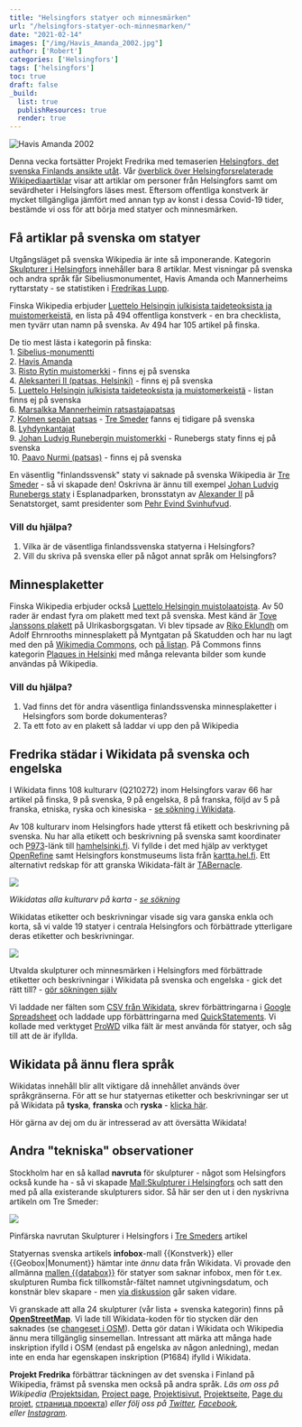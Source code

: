 ```yaml
---
title: "Helsingfors statyer och minnesmärken"
url: "/helsingfors-statyer-och-minnesmarken/"
date: "2021-02-14"
images: ["/img/Havis_Amanda_2002.jpg"]
author: ['Robert']
categories: ['Helsingfors']
tags: ['helsingfors']
toc: true
draft: false
_build:
  list: true
  publishResources: true
  render: true
---
```


![Havis Amanda 2002](/img/Havis_Amanda_2002.jpg)


Denna vecka fortsätter Projekt Fredrika med temaserien [Helsingfors, det svenska Finlands ansikte utåt](https://projektfredrika.fi/tre-smeder/). Vår [överblick över Helsingforsrelaterade Wikipediaartiklar](https://projektfredrika.fi/helsingfors-ett-ytskrap/) visar att artiklar om personer från Helsingfors samt om sevärdheter i Helsingfors läses mest. Eftersom offentliga konstverk är mycket tillgängliga jämfört med annan typ av konst i dessa Covid-19 tider, bestämde vi oss för att börja med statyer och minnesmärken.

## Få artiklar på svenska om statyer

Utgångsläget på svenska Wikipedia är inte så imponerande. Kategorin [Skulpturer i Helsingfors](https://sv.wikipedia.org/wiki/Kategori:Skulpturer_i_Helsingfors) innehåller bara 8 artiklar. Mest visningar på svenska och andra språk får Sibeliusmonumentet, Havis Amanda och Mannerheims ryttarstaty - se statistiken i [Fredrikas Lupp](https://wiki.projektfredrika.fi/Skulpturer_i_Helsingfors).

Finska Wikipedia erbjuder [Luettelo Helsingin julkisista taideteoksista ja muistomerkeistä](https://fi.wikipedia.org/wiki/Luettelo_Helsingin_julkisista_taideteoksista_ja_muistomerkeist%C3%A4), en lista på 494 offentliga konstverk - en bra checklista, men tyvärr utan namn på svenska. Av 494 har 105 artikel på finska.

De tio mest lästa i kategorin på finska:  
1\. [Sibelius-monumentti](https://fi.wikipedia.org/wiki/Sibelius-monumentti)  
2\. [Havis Amanda](https://fi.wikipedia.org/wiki/Havis_Amanda)  
3\. [Risto Rytin muistomerkki](https://fi.wikipedia.org/wiki/Risto_Rytin_muistomerkki) - finns ej på svenska  
4\. [Aleksanteri II (patsas, Helsinki)](https://fi.wikipedia.org/wiki/Aleksanteri_II_(patsas,_Helsinki)) - finns ej på svenska  
5\. [Luettelo Helsingin julkisista taideteoksista ja muistomerkeistä](https://fi.wikipedia.org/wiki/Luettelo_Helsingin_julkisista_taideteoksista_ja_muistomerkeist%C3%A4) \- listan finns ej på svenska  
6\. [Marsalkka Mannerheimin ratsastajapatsas](https://fi.wikipedia.org/wiki/Marsalkka_Mannerheimin_ratsastajapatsas)  
7\. [Kolmen sepän patsas](https://fi.wikipedia.org/wiki/Kolmen_sep%C3%A4n_patsas) \- [Tre Smeder](https://sv.wikipedia.org/wiki/Tre_smeder) fanns ej tidigare på svenska  
8\. [Lyhdynkantajat](https://fi.wikipedia.org/wiki/Lyhdynkantajat)  
9\. [Johan Ludvig Runebergin muistomerkki](https://fi.wikipedia.org/wiki/Johan_Ludvig_Runebergin_muistomerkki) \- Runebergs staty finns ej på svenska  
10\. [Paavo Nurmi (patsas)](https://fi.wikipedia.org/wiki/Paavo_Nurmi_(patsas)) - finns ej på svenska

En väsentlig "finlandssvensk" staty vi saknade på svenska Wikipedia är [Tre Smeder](https://sv.wikipedia.org/wiki/Tre_Smeder) - så vi skapade den! Oskrivna är ännu till exempel [Johan Ludvig Runebergs staty](https://sv.wikipedia.org/wiki/Johan_Ludvig_Runebergs_staty) i Esplanadparken, bronsstatyn av [Alexander II](https://sv.wikipedia.org/wiki/Alexander_II_(staty,_Helsingfors)) på Senatstorget, samt presidenter som [Pehr Evind Svinhufvud](https://sv.wikipedia.org/wiki/P.%20E.%20Svinhufvud%20(staty)).

### Vill du hjälpa?

1.  Vilka är de väsentliga finlandssvenska statyerna i Helsingfors?
2.  Vill du skriva på svenska eller på något annat språk om Helsingfors?

## Minnesplaketter

Finska Wikipedia erbjuder också [Luettelo Helsingin muistolaatoista](https://fi.wikipedia.org/wiki/Luettelo_Helsingin_muistolaatoista). Av 50 rader är endast fyra om plakett med text på svenska. Mest känd är [Tove Janssons plakett](https://fi.wikipedia.org/wiki/Tiedosto:Tove_Janssonin_muistolaatta.JPG) på Ulrikasborgsgatan. Vi blev tipsade av [Riko Eklundh](https://sv.wikipedia.org/wiki/Riko_Eklundh) om Adolf Ehrnrooths minnesplakett på Myntgatan på Skatudden och har nu lagt med den på [Wikimedia Commons](https://commons.wikimedia.org/wiki/File:Mannerheimriddare_Adolf_Erik_Ehrnrooth,_Minnesplakett_p%C3%A5_Myntgatan_p%C3%A5_Skatudden_i_Helsingfors.jpg), och [på listan](https://fi.wikipedia.org/wiki/Luettelo_Helsingin_muistolaatoista). På Commons finns kategorin [Plaques in Helsinki](https://commons.wikimedia.org/wiki/Category:Plaques_in_Helsinki) med många relevanta bilder som kunde användas på Wikipedia.

### Vill du hjälpa?

1.  Vad finns det för andra väsentliga finlandssvenska minnesplaketter i Helsingfors som borde dokumenteras? 
2.  Ta ett foto av en plakett så laddar vi upp den på Wikipedia

## Fredrika städar i Wikidata på svenska och engelska

I Wikidata finns 108 kulturarv (Q210272) inom Helsingfors varav 66 har artikel på finska, 9 på svenska, 9 på engelska, 8 på franska, följd av 5 på franska, etniska, ryska och kinesiska - [se sökning i Wikidata](https://query.wikidata.org/#%23%20kulturarv%20i%20Helsingfors%0ASELECT%20DISTINCT%20%3Fitem%20%3FitemLabel%20%3FitemDescription%0A%0A%20%20%28GROUP_CONCAT%28DISTINCT%20%3Fwpsv_title%3BSEPARATOR%3D%22%2C%20%22%29%20AS%20%3Fsv_title%29%20%0A%20%20%28GROUP_CONCAT%28DISTINCT%20%3Fwpfi_title%3BSEPARATOR%3D%22%2C%20%22%29%20AS%20%3Ffi_title%29%20%0A%20%20%28GROUP_CONCAT%28DISTINCT%20%3Fwpno_title%3BSEPARATOR%3D%22%2C%20%22%29%20AS%20%3Fno_title%29%20%0A%20%20%28GROUP_CONCAT%28DISTINCT%20%3Fwpda_title%3BSEPARATOR%3D%22%2C%20%22%29%20AS%20%3Fda_title%29%20%0A%20%20%28GROUP_CONCAT%28DISTINCT%20%3Fwpen_title%3BSEPARATOR%3D%22%2C%20%22%29%20AS%20%3Fen_title%29%20%0A%20%20%28GROUP_CONCAT%28DISTINCT%20%3Fwpde_title%3BSEPARATOR%3D%22%2C%20%22%29%20AS%20%3Fde_title%29%20%0A%20%20%28GROUP_CONCAT%28DISTINCT%20%3Fwpfr_title%3BSEPARATOR%3D%22%2C%20%22%29%20AS%20%3Ffr_title%29%20%0A%20%20%28GROUP_CONCAT%28DISTINCT%20%3Fwpes_title%3BSEPARATOR%3D%22%2C%20%22%29%20AS%20%3Fes_title%29%20%0A%20%20%28GROUP_CONCAT%28DISTINCT%20%3Fwppt_title%3BSEPARATOR%3D%22%2C%20%22%29%20AS%20%3Fpt_title%29%20%0A%20%20%28GROUP_CONCAT%28DISTINCT%20%3Fwpet_title%3BSEPARATOR%3D%22%2C%20%22%29%20AS%20%3Fet_title%29%20%0A%20%20%28GROUP_CONCAT%28DISTINCT%20%3Fwpso_title%3BSEPARATOR%3D%22%2C%20%22%29%20AS%20%3Fso_title%29%20%0A%20%20%28GROUP_CONCAT%28DISTINCT%20%3Fwpru_title%3BSEPARATOR%3D%22%2C%20%22%29%20AS%20%3Fru_title%29%20%0A%20%20%28GROUP_CONCAT%28DISTINCT%20%3Fwpar_title%3BSEPARATOR%3D%22%2C%20%22%29%20AS%20%3Far_title%29%20%0A%20%20%28GROUP_CONCAT%28DISTINCT%20%3Fwpzh_title%3BSEPARATOR%3D%22%2C%20%22%29%20AS%20%3Fzh_title%29%20%0A%20%20%28GROUP_CONCAT%28DISTINCT%20%3Fwpja_title%3BSEPARATOR%3D%22%2C%20%22%29%20AS%20%3Fja_title%29%20%0A%20%20%0AWHERE%20%0A%7B%20%0A%20%20%3Fitem%20wdt%3AP31%2Fwdt%3AP279%2a%20wd%3AQ210272.%0A%20%20%3Fitem%20wdt%3AP131%20wd%3AQ1757.%20%0A%0A%20%20OPTIONAL%20%7B%20%3Fwpsv%20schema%3Aabout%20%3Fitem%20.%20%3Fwpsv%20schema%3AisPartOf%20%3Chttps%3A%2F%2Fsv.wikipedia.org%2F%3E%3Bschema%3Aname%20%3Fwpsv_title.%7D%0A%20%20OPTIONAL%20%7B%20%3Fwpfi%20schema%3Aabout%20%3Fitem%20.%20%3Fwpfi%20schema%3AisPartOf%20%3Chttps%3A%2F%2Ffi.wikipedia.org%2F%3E%3Bschema%3Aname%20%3Fwpfi_title.%7D%0A%20%20OPTIONAL%20%7B%20%3Fwpno%20schema%3Aabout%20%3Fitem%20.%20%3Fwpno%20schema%3AisPartOf%20%3Chttps%3A%2F%2Fno.wikipedia.org%2F%3E%3Bschema%3Aname%20%3Fwpno_title.%7D%0A%20%20OPTIONAL%20%7B%20%3Fwpda%20schema%3Aabout%20%3Fitem%20.%20%3Fwpda%20schema%3AisPartOf%20%3Chttps%3A%2F%2Fda.wikipedia.org%2F%3E%3Bschema%3Aname%20%3Fwpda_title.%7D%0A%20%20OPTIONAL%20%7B%20%3Fwpen%20schema%3Aabout%20%3Fitem%20.%20%3Fwpen%20schema%3AisPartOf%20%3Chttps%3A%2F%2Fen.wikipedia.org%2F%3E%3Bschema%3Aname%20%3Fwpen_title.%7D%0A%20%20OPTIONAL%20%7B%20%3Fwpde%20schema%3Aabout%20%3Fitem%20.%20%3Fwpde%20schema%3AisPartOf%20%3Chttps%3A%2F%2Fde.wikipedia.org%2F%3E%3Bschema%3Aname%20%3Fwpde_title.%7D%0A%20%20OPTIONAL%20%7B%20%3Fwpfr%20schema%3Aabout%20%3Fitem%20.%20%3Fwpfr%20schema%3AisPartOf%20%3Chttps%3A%2F%2Ffr.wikipedia.org%2F%3E%3Bschema%3Aname%20%3Fwpfr_title.%7D%0A%20%20OPTIONAL%20%7B%20%3Fwpes%20schema%3Aabout%20%3Fitem%20.%20%3Fwpes%20schema%3AisPartOf%20%3Chttps%3A%2F%2Fes.wikipedia.org%2F%3E%3Bschema%3Aname%20%3Fwpes_title.%7D%0A%20%20OPTIONAL%20%7B%20%3Fwppt%20schema%3Aabout%20%3Fitem%20.%20%3Fwppt%20schema%3AisPartOf%20%3Chttps%3A%2F%2Fpt.wikipedia.org%2F%3E%3Bschema%3Aname%20%3Fwppt_title.%7D%0A%20%20OPTIONAL%20%7B%20%3Fwpet%20schema%3Aabout%20%3Fitem%20.%20%3Fwpet%20schema%3AisPartOf%20%3Chttps%3A%2F%2Fet.wikipedia.org%2F%3E%3Bschema%3Aname%20%3Fwpet_title.%7D%0A%20%20OPTIONAL%20%7B%20%3Fwpso%20schema%3Aabout%20%3Fitem%20.%20%3Fwpso%20schema%3AisPartOf%20%3Chttps%3A%2F%2Fso.wikipedia.org%2F%3E%3Bschema%3Aname%20%3Fwpso_title.%7D%0A%20%20OPTIONAL%20%7B%20%3Fwpru%20schema%3Aabout%20%3Fitem%20.%20%3Fwpru%20schema%3AisPartOf%20%3Chttps%3A%2F%2Fru.wikipedia.org%2F%3E%3Bschema%3Aname%20%3Fwpru_title.%7D%0A%20%20OPTIONAL%20%7B%20%3Fwpar%20schema%3Aabout%20%3Fitem%20.%20%3Fwpar%20schema%3AisPartOf%20%3Chttps%3A%2F%2Far.wikipedia.org%2F%3E%3Bschema%3Aname%20%3Fwpar_title.%7D%0A%20%20OPTIONAL%20%7B%20%3Fwpzh%20schema%3Aabout%20%3Fitem%20.%20%3Fwpzh%20schema%3AisPartOf%20%3Chttps%3A%2F%2Fzh.wikipedia.org%2F%3E%3Bschema%3Aname%20%3Fwpzh_title.%7D%0A%20%20OPTIONAL%20%7B%20%3Fwpja%20schema%3Aabout%20%3Fitem%20.%20%3Fwpja%20schema%3AisPartOf%20%3Chttps%3A%2F%2Fja.wikipedia.org%2F%3E%3Bschema%3Aname%20%3Fwpja_title.%7D%0A%20%0A%20%20SERVICE%20wikibase%3Alabel%20%7B%20bd%3AserviceParam%20wikibase%3Alanguage%20%22sv%22.%20%7D%0A%7DGROUP%20BY%20%3Fitem%20%3FitemLabel%20%3FitemDescription%20ORDER%20BY%20%3FitemLabel).

Av 108 kulturarv inom Helsingfors hade ytterst få etikett och beskrivning på svenska. Nu har alla etikett och beskrivning på svenska samt koordinater och [P973](https://www.wikidata.org/wiki/Property:P973)\-länk till [hamhelsinki.fi](https://www.hamhelsinki.fi/). Vi fyllde i det med hjälp av verktyget [OpenRefine](https://openrefine.org/) samt Helsingfors konstmuseums lista från [kartta.hel.fi](https://kartta.hel.fi/). Ett alternativt redskap för att granska Wikidata-fält är [TABernacle](https://tabernacle.toolforge.org/?#/tab/sparql/SELECT%20%3Fitem%20%3FitemLabel%20WHERE%20%7B%0A%20%20SERVICE%20wikibase%3Alabel%20%7B%20bd%3AserviceParam%20wikibase%3Alanguage%20%22%5BAUTO_LANGUAGE%5D%2Cen%22.%20%7D%0A%20%20%3Fitem%20wdt%3AP31%20wd%3A%20Q210272.%0A%20%20%3Fitem%20wdt%3AP131%20wd%3AQ1757.%0A%7D/Lfi%2Csv%2Cen%2Cde%2Cfr%2Cru%3BAfi%2Csv%2Cen%2Cde%2Cfr%2Cru%3BDfi%2Csv%2Cen%2Cde%2Cfr%2Cru%3BP180%3BP547%3BP825%3BP18%3BP625%3BP31).

![](https://lh3.googleusercontent.com/_-1_xYIMfGkg_XpWQpBu7__lXVvGqqiZAuIF6AZ3DvBrbQCwGOzdoyQymkBDxFd95bmlgzqR-wg2l962lXhI3zXn59zMvOhdivBW4E2TOlyp6PjYaPKY88kzMg_S-u3_kkD9uY5p)

_Wikidatas alla kulturarv på karta -_ [_se sökning_](https://query.wikidata.org/#%23defaultView%3AMap%0A%23%20kulturarv%20i%20Helsingfors%0ASELECT%20DISTINCT%20%3Fitem%20%3FitemLabel%20%3FitemDescription%20%3F%C3%A5r_skapad%20%3F%C3%A5r_publicerad%20%3FmotivLabel%20%3FtillminnetavLabel%20%3Ftill%C3%A4gnadLabel%20%3Fimage%20%3Fcoords%0A%20%20%0AWHERE%20%0A%7B%20%0A%20%20%3Fitem%20wdt%3AP31%2Fwdt%3AP279%2a%20wd%3AQ210272.%0A%20%20%3Fitem%20wdt%3AP131%20wd%3AQ1757.%20%0A%20%20%0A%20%20OPTIONAL%7B%3Fitem%20wdt%3AP571%20%3Fp571.%20BIND%28SUBSTR%28STR%28COALESCE%28%3Fp571%2C%22%22%29%29%2C1%2C4%29%20AS%20%3F%C3%A5r_skapad%29%7D%0A%20%20OPTIONAL%7B%3Fitem%20wdt%3AP577%20%3Fp577.%20BIND%28SUBSTR%28STR%28COALESCE%28%3Fp577%2C%22%22%29%29%2C1%2C4%29%20AS%20%3F%C3%A5r_publicerad%29%7D%0A%20%20OPTIONAL%7B%3Fitem%20wdt%3AP180%20%3Fmotiv%7D%20%0A%20%20OPTIONAL%7B%3Fitem%20wdt%3AP547%20%3Ftillminnetav%7D%20%0A%20%20OPTIONAL%7B%3Fitem%20wdt%3AP825%20%3Ftill%C3%A4gnad%7D%20%0A%20%20OPTIONAL%7B%3Fitem%20wdt%3AP18%20%3Fimage%7D%0A%20%20OPTIONAL%7B%3Fitem%20wdt%3AP625%20%3Fcoords%7D%0A%20%0A%20%20SERVICE%20wikibase%3Alabel%20%7B%20bd%3AserviceParam%20wikibase%3Alanguage%20%22sv%22.%20%7D%0A%7DORDER%20BY%20%3FitemLabel)

Wikidatas etiketter och beskrivningar visade sig vara ganska enkla och korta, så vi valde 19 statyer i centrala Helsingfors och förbättrade ytterligare deras etiketter och beskrivningar.

![](https://lh3.googleusercontent.com/yHiNK4XeaNT7SCWxbYiIonnkXFu9GNDNxkaKvsS_CqfORDxE4WuqmyuDzoRkG1KRfgCE6jhFmwkp3I-v-7WJ24lDoD1tGnsoHfUXK6mgpnCgOkO5Wcz5yz6WDhu4s6SfFnIHeEYX)

Utvalda skulpturer och minnesmärken i Helsingfors med förbättrade etiketter och beskrivningar i Wikidata på svenska och engelska - gick det rätt till? - [gör sökningen själv](https://query.wikidata.org/#%23%20minnesm%C3%A4rken%20i%20Helsingfors%0ASELECT%20DISTINCT%20%3Fitem%20%3Flabelsv%20%3Fdescsv%20%3Flabelen%20%3Fdescen%20%20%3FmotivLabel%20%3FtillminnetavLabel%20%3Ftill%C3%A4gnadLabel%20%3Fimage%20%3Fcoords%0A%23%3FinstansavLabel%20%3FplatsLabel%0A%23%3Flabelde%20%3Fdescde%20%3Flabelfr%20%3Fdescfr%20%3Flabelru%20%3Fdescru%20%3Fwpsv%20%3Fwpfi%20%3Fwpen%20%3Fwpde%20%3Fwpfr%20%3Fwpru%0A%0AWHERE%20%0A%7B%20%20VALUES%20%3Fitem%7Bwd%3AQ11850731%20wd%3AQ11850682%20wd%3AQ5409330%20wd%3AQ64007552%20wd%3AQ86044311%20wd%3AQ14116244%20wd%3AQ101792007%20wd%3AQ2511913%20wd%3AQ56402352%20wd%3AQ18662391%20wd%3AQ7797830%20wd%3AQ56402318%20wd%3AQ2584017%20wd%3AQ523268%20wd%3AQ15715122%20wd%3AQ17382947%20wd%3AQ56332950%20wd%3AQ56402637%20wd%3AQ105389369%7D%0A%0A%20%20OPTIONAL%7B%3Fitem%20rdfs%3Alabel%20%3Flabelsv%20filter%20%28lang%28%3Flabelsv%29%20%3D%20%22sv%22%29.%7D%0A%20%20OPTIONAL%7B%3Fitem%20rdfs%3Alabel%20%3Flabelfi%20filter%20%28lang%28%3Flabelfi%29%20%3D%20%22fi%22%29.%7D%0A%20%20OPTIONAL%7B%3Fitem%20rdfs%3Alabel%20%3Flabelen%20filter%20%28lang%28%3Flabelen%29%20%3D%20%22en%22%29.%7D%0A%20%20OPTIONAL%7B%3Fitem%20rdfs%3Alabel%20%3Flabelde%20filter%20%28lang%28%3Flabelde%29%20%3D%20%22de%22%29.%7D%0A%20%20OPTIONAL%7B%3Fitem%20rdfs%3Alabel%20%3Flabelfr%20filter%20%28lang%28%3Flabelfr%29%20%3D%20%22fr%22%29.%7D%20%20%0A%20%20OPTIONAL%7B%3Fitem%20rdfs%3Alabel%20%3Flabelru%20filter%20%28lang%28%3Flabelru%29%20%3D%20%22ru%22%29.%7D%0A%20%20%0A%20%20OPTIONAL%20%7B%3Fitem%20schema%3Adescription%20%3Fdescsv%20.%20FILTER%28lang%28%3Fdescsv%29%3D%27sv%27%29%20%7D%0A%20%20OPTIONAL%20%7B%3Fitem%20schema%3Adescription%20%3Fdescfi%20.%20FILTER%28lang%28%3Fdescfi%29%3D%27fi%27%29%20%7D%0A%20%20OPTIONAL%20%7B%3Fitem%20schema%3Adescription%20%3Fdescen%20.%20FILTER%28lang%28%3Fdescen%29%3D%27en%27%29%20%7D%0A%20%20OPTIONAL%20%7B%3Fitem%20schema%3Adescription%20%3Fdescde%20.%20FILTER%28lang%28%3Fdescde%29%3D%27de%27%29%20%7D%0A%20%20OPTIONAL%20%7B%3Fitem%20schema%3Adescription%20%3Fdescfr%20.%20FILTER%28lang%28%3Fdescfr%29%3D%27fr%27%29%20%7D%0A%20%20OPTIONAL%20%7B%3Fitem%20schema%3Adescription%20%3Fdescru%20.%20FILTER%28lang%28%3Fdescru%29%3D%27ru%27%29%20%7D%0A%0A%20%20OPTIONAL%20%7B%3Fwpsv%20schema%3Aabout%20%3Fitem%20.%20%3Fwpsv%20schema%3AisPartOf%20%3Chttps%3A%2F%2Fsv.wikipedia.org%2F%3E.%7D%0A%20%20OPTIONAL%20%7B%3Fwpfi%20schema%3Aabout%20%3Fitem%20.%20%3Fwpfi%20schema%3AisPartOf%20%3Chttps%3A%2F%2Ffi.wikipedia.org%2F%3E.%7D%0A%20%20OPTIONAL%20%7B%3Fwpen%20schema%3Aabout%20%3Fitem%20.%20%3Fwpen%20schema%3AisPartOf%20%3Chttps%3A%2F%2Fen.wikipedia.org%2F%3E.%7D%0A%20%20OPTIONAL%20%7B%3Fwpde%20schema%3Aabout%20%3Fitem%20.%20%3Fwpde%20schema%3AisPartOf%20%3Chttps%3A%2F%2Fde.wikipedia.org%2F%3E.%7D%0A%20%20OPTIONAL%20%7B%3Fwpfr%20schema%3Aabout%20%3Fitem%20.%20%3Fwpfr%20schema%3AisPartOf%20%3Chttps%3A%2F%2Ffr.wikipedia.org%2F%3E.%7D%0A%20%20OPTIONAL%20%7B%3Fwpru%20schema%3Aabout%20%3Fitem%20.%20%3Fwpru%20schema%3AisPartOf%20%3Chttps%3A%2F%2Fru.wikipedia.org%2F%3E.%7D%0A%20%20%0A%23%20%20OPTIONAL%7B%3Fitem%20wdt%3AP31%20%3Finstansav%7D%20%0A%20%20OPTIONAL%7B%3Fitem%20wdt%3AP180%20%3Fmotiv%7D%20%0A%20%20OPTIONAL%7B%3Fitem%20wdt%3AP547%20%3Ftillminnetav%7D%20%0A%20%20OPTIONAL%7B%3Fitem%20wdt%3AP825%20%3Ftill%C3%A4gnad%7D%20%0A%20%20OPTIONAL%7B%3Fitem%20wdt%3AP18%20%3Fimage%7D%0A%20%20OPTIONAL%7B%3Fitem%20wdt%3AP625%20%3Fcoords%7D%0A%23%20%20OPTIONAL%7B%3Fitem%20wdt%3AP276%20%3Fplats.%7D%0A%20%0A%20%20SERVICE%20wikibase%3Alabel%20%7B%20bd%3AserviceParam%20wikibase%3Alanguage%20%22sv%2Cfi%2Cen%22.%20%7D%0A%7DORDER%20BY%20%3Flabelsv)

Vi laddade ner fälten som [CSV från Wikidata](https://query.wikidata.org/), skrev förbättringarna i [Google Spreadsheet](https://www.google.com/sheets/about/) och laddade upp förbättringarna med [QuickStatements](https://quickstatements.toolforge.org/). Vi kollade med verktyget [ProWD](https://prowd.id/) vilka fält är mest använda för statyer, och såg till att de är ifyllda.

## Wikidata på ännu flera språk

Wikidatas innehåll blir allt viktigare då innehållet används över språkgränserna. För att se hur statyernas etiketter och beskrivningar ser ut på Wikidata på **tyska**, **franska** och **ryska** - [klicka här](https://query.wikidata.org/#%23%20minnesm%C3%A4rken%20i%20Helsingfors%0ASELECT%20DISTINCT%20%3Fitem%20%3Flabelsv%20%3Fdescsv%20%3Flabelen%20%3Fdescen%20%3Flabelde%20%3Fdescde%20%3Flabelfr%20%3Fdescfr%20%3Flabelru%20%3Fdescru%20%3FmotivLabel%20%3FtillminnetavLabel%20%3Ftill%C3%A4gnadLabel%20%3Fimage%20%3Fcoords%0A%0A%0AWHERE%20%0A%7B%20%20VALUES%20%3Fitem%7Bwd%3AQ11850731%20wd%3AQ11850682%20wd%3AQ5409330%20wd%3AQ64007552%20wd%3AQ86044311%20wd%3AQ14116244%20wd%3AQ101792007%20wd%3AQ2511913%20wd%3AQ56402352%20wd%3AQ18662391%20wd%3AQ7797830%20wd%3AQ56402318%20wd%3AQ2584017%20wd%3AQ523268%20wd%3AQ15715122%20wd%3AQ17382947%20wd%3AQ56332950%20wd%3AQ56402637%20wd%3AQ105389369%7D%0A%0A%20%20OPTIONAL%7B%3Fitem%20rdfs%3Alabel%20%3Flabelsv%20filter%20%28lang%28%3Flabelsv%29%20%3D%20%22sv%22%29.%7D%0A%20%20OPTIONAL%7B%3Fitem%20rdfs%3Alabel%20%3Flabelfi%20filter%20%28lang%28%3Flabelfi%29%20%3D%20%22fi%22%29.%7D%0A%20%20OPTIONAL%7B%3Fitem%20rdfs%3Alabel%20%3Flabelen%20filter%20%28lang%28%3Flabelen%29%20%3D%20%22en%22%29.%7D%0A%20%20OPTIONAL%7B%3Fitem%20rdfs%3Alabel%20%3Flabelde%20filter%20%28lang%28%3Flabelde%29%20%3D%20%22de%22%29.%7D%0A%20%20OPTIONAL%7B%3Fitem%20rdfs%3Alabel%20%3Flabelfr%20filter%20%28lang%28%3Flabelfr%29%20%3D%20%22fr%22%29.%7D%20%20%0A%20%20OPTIONAL%7B%3Fitem%20rdfs%3Alabel%20%3Flabelru%20filter%20%28lang%28%3Flabelru%29%20%3D%20%22ru%22%29.%7D%0A%20%20%0A%20%20OPTIONAL%20%7B%3Fitem%20schema%3Adescription%20%3Fdescsv%20.%20FILTER%28lang%28%3Fdescsv%29%3D%27sv%27%29%20%7D%0A%20%20OPTIONAL%20%7B%3Fitem%20schema%3Adescription%20%3Fdescfi%20.%20FILTER%28lang%28%3Fdescfi%29%3D%27fi%27%29%20%7D%0A%20%20OPTIONAL%20%7B%3Fitem%20schema%3Adescription%20%3Fdescen%20.%20FILTER%28lang%28%3Fdescen%29%3D%27en%27%29%20%7D%0A%20%20OPTIONAL%20%7B%3Fitem%20schema%3Adescription%20%3Fdescde%20.%20FILTER%28lang%28%3Fdescde%29%3D%27de%27%29%20%7D%0A%20%20OPTIONAL%20%7B%3Fitem%20schema%3Adescription%20%3Fdescfr%20.%20FILTER%28lang%28%3Fdescfr%29%3D%27fr%27%29%20%7D%0A%20%20OPTIONAL%20%7B%3Fitem%20schema%3Adescription%20%3Fdescru%20.%20FILTER%28lang%28%3Fdescru%29%3D%27ru%27%29%20%7D%0A%0A%20%20OPTIONAL%20%7B%3Fwpsv%20schema%3Aabout%20%3Fitem%20.%20%3Fwpsv%20schema%3AisPartOf%20%3Chttps%3A%2F%2Fsv.wikipedia.org%2F%3E.%7D%0A%20%20OPTIONAL%20%7B%3Fwpfi%20schema%3Aabout%20%3Fitem%20.%20%3Fwpfi%20schema%3AisPartOf%20%3Chttps%3A%2F%2Ffi.wikipedia.org%2F%3E.%7D%0A%20%20OPTIONAL%20%7B%3Fwpen%20schema%3Aabout%20%3Fitem%20.%20%3Fwpen%20schema%3AisPartOf%20%3Chttps%3A%2F%2Fen.wikipedia.org%2F%3E.%7D%0A%20%20OPTIONAL%20%7B%3Fwpde%20schema%3Aabout%20%3Fitem%20.%20%3Fwpde%20schema%3AisPartOf%20%3Chttps%3A%2F%2Fde.wikipedia.org%2F%3E.%7D%0A%20%20OPTIONAL%20%7B%3Fwpfr%20schema%3Aabout%20%3Fitem%20.%20%3Fwpfr%20schema%3AisPartOf%20%3Chttps%3A%2F%2Ffr.wikipedia.org%2F%3E.%7D%0A%20%20OPTIONAL%20%7B%3Fwpru%20schema%3Aabout%20%3Fitem%20.%20%3Fwpru%20schema%3AisPartOf%20%3Chttps%3A%2F%2Fru.wikipedia.org%2F%3E.%7D%0A%0A%20%20OPTIONAL%7B%3Fitem%20wdt%3AP180%20%3Fmotiv%7D%20%0A%20%20OPTIONAL%7B%3Fitem%20wdt%3AP547%20%3Ftillminnetav%7D%20%0A%20%20OPTIONAL%7B%3Fitem%20wdt%3AP825%20%3Ftill%C3%A4gnad%7D%20%0A%20%20OPTIONAL%7B%3Fitem%20wdt%3AP18%20%3Fimage%7D%0A%20%20OPTIONAL%7B%3Fitem%20wdt%3AP625%20%3Fcoords%7D%0A%0A%20%0A%20%20SERVICE%20wikibase%3Alabel%20%7B%20bd%3AserviceParam%20wikibase%3Alanguage%20%22sv%2Cfi%2Cen%22.%20%7D%0A%7DORDER%20BY%20%3Flabelsv).

Hör gärna av dej om du är intresserad av att översätta Wikidata!

## Andra "tekniska" observationer

Stockholm har en så kallad **navruta** för skulpturer - något som Helsingfors också kunde ha - så vi skapade [Mall:Skulpturer i Helsingfors](https://sv.wikipedia.org/wiki/Mall:Skulpturer_i_Helsingfors) och satt den med på alla existerande skulpturers sidor. Så här ser den ut i den nyskrivna artikeln om Tre Smeder:

![](/2021/02/image-3-1024x290.png)

Pinfärska navrutan Skulpturer i Helsingfors i [Tre Smeders](https://sv.wikipedia.org/wiki/Tre_smeder) artikel

Statyernas svenska artikels **infobox**\-mall {{Konstverk}} eller {{Geobox|Monument}} hämtar inte _ännu_ data från Wikidata. Vi provade den allmänna [mallen {{databox}}](https://sv.wikipedia.org/wiki/Mall:Databox) för statyer som saknar infobox, men för t.ex. skulpturen Rumba fick tillkomstår-fältet namnet utgivningsdatum, och konstnär blev skapare - men [via diskussion](https://sv.wikipedia.org/wiki/Diskussion:Rumba_(skulptur)) går saken vidare.

Vi granskade att alla 24 skulpturer (vår lista + svenska kategorin) finns på **[OpenStreetMap](https://www.openstreetmap.org/)**. Vi lade till Wikidata-koden för tio stycken där den saknades (se [changeset i OSM](https://www.openstreetmap.org/changeset/99164165)). Detta gör datan i Wikidata och Wikipedia ännu mera tillgänglig sinsemellan. Intressant att märka att många hade inskription ifylld i OSM (endast på engelska av någon anledning), medan inte en enda har egenskapen inskription (P1684) ifylld i Wikidata.

**Projekt Fredrika** förbättrar täckningen av det svenska i Finland på Wikipedia, främst på svenska men också på andra språk. _Läs om oss på Wikipedia (_[Projektsidan](https://sv.wikipedia.org/wiki/Wikipedia:Projekt_Fredrika), [Project page](https://en.wikipedia.org/wiki/Wikipedia:Projekt_Fredrika), [Projektisivut](https://fi.wikipedia.org/wiki/Wikipedia:Projekt_Fredrika), [Projektseite](https://de.wikipedia.org/wiki/Wikipedia:Projekt_Fredrika), [Page du projet](https://fr.wikipedia.org/wiki/Wikipedia:Projekt_Fredrika), [страница проекта](https://ru.wikipedia.org/wiki/Wikipedia:Projekt_Fredrika)) _eller följ oss på [Twitter](https://twitter.com/projektfredrika), [Facebook](https://www.facebook.com/projektfredrika/), eller [Instagram](http://instagram.com/projektfredrika)._